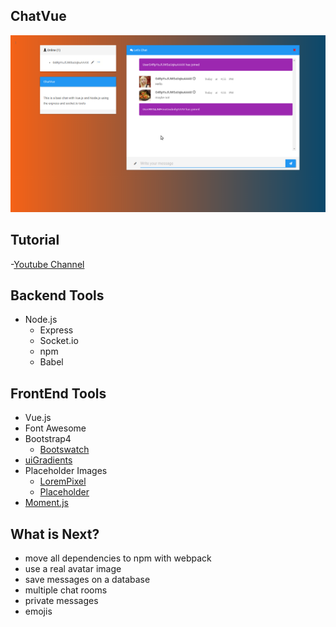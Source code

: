 ## ChatVue

![](docs/Screenshot-v0.0.1.png)

## Tutorial
-[Youtube Channel](https://www.youtube.com/channel/UCX9NJ471o7Wie1DQe94RVIg)

## Backend Tools
  - Node.js
    - Express
    - Socket.io
    - npm
    - Babel

## FrontEnd Tools
  - Vue.js
  - Font Awesome
  - Bootstrap4
    - [Bootswatch](https://bootswatch.com/)
  - [uiGradients](https://uigradients.com)
  - Placeholder Images
    - [LoremPixel](http://lorempixel.com/)
    - [Placeholder](https://placeholder.com/)
  - [Moment.js](https://momentjs.com/)

## What is Next?
- move all dependencies to npm with webpack
- use a real avatar image
- save messages on a database
- multiple chat rooms
- private messages
- emojis
